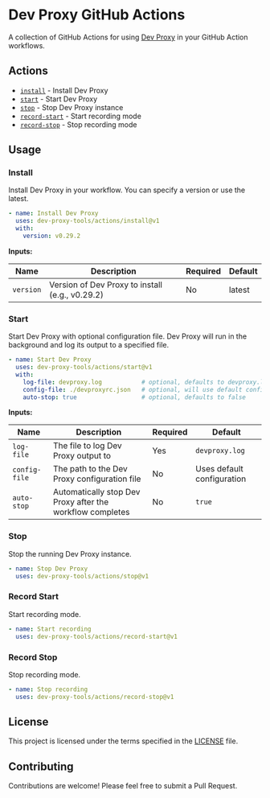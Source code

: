 # Dev Proxy GitHub Actions

A collection of GitHub Actions for using [Dev Proxy](https://aka.ms/devproxy) in your GitHub Action workflows.

## Actions

- [`install`](#install) - Install Dev Proxy
- [`start`](#start) - Start Dev Proxy
- [`stop`](#stop) - Stop Dev Proxy instance
- [`record-start`](#record-start) - Start recording mode
- [`record-stop`](#record-stop) - Stop recording mode

## Usage

### Install

Install Dev Proxy in your workflow. You can specify a version or use the latest.

```yaml
- name: Install Dev Proxy
  uses: dev-proxy-tools/actions/install@v1
  with:
    version: v0.29.2
```

**Inputs:**

| Name | Description | Required | Default |
|------|-------------|----------|---------|
| `version` | Version of Dev Proxy to install (e.g., v0.29.2) | No | latest |

### Start

Start Dev Proxy with optional configuration file. Dev Proxy will run in the background and log its output to a specified file.

```yaml
- name: Start Dev Proxy
  uses: dev-proxy-tools/actions/start@v1
  with:
    log-file: devproxy.log           # optional, defaults to devproxy.log
    config-file: ./devproxyrc.json   # optional, will use default configuration if not provided
    auto-stop: true                  # optional, defaults to false
```

**Inputs:**

| Name | Description | Required | Default |
|------|-------------|----------|---------|
| `log-file` | The file to log Dev Proxy output to | Yes | `devproxy.log` |
| `config-file` | The path to the Dev Proxy configuration file | No | Uses default configuration |
| `auto-stop` | Automatically stop Dev Proxy after the workflow completes | No | `true` |

### Stop

Stop the running Dev Proxy instance.

```yaml
- name: Stop Dev Proxy
  uses: dev-proxy-tools/actions/stop@v1
```

### Record Start

Start recording mode.

```yaml
- name: Start recording
  uses: dev-proxy-tools/actions/record-start@v1
```

### Record Stop

Stop recording mode.

```yaml
- name: Stop recording
  uses: dev-proxy-tools/actions/record-stop@v1
```

## License

This project is licensed under the terms specified in the [LICENSE](LICENSE) file.

## Contributing

Contributions are welcome! Please feel free to submit a Pull Request.